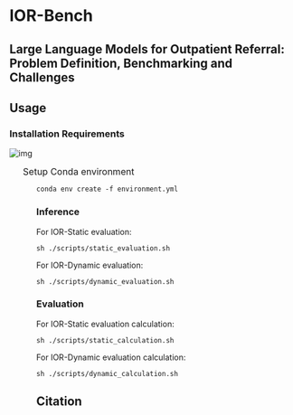 # IOR-Bench

## Large Language Models for Outpatient Referral: Problem Definition, Benchmarking and Challenges


## Usage

### Installation Requirements

![img](https://img.shields.io/badge/Python-3.11-informational.svg)

<ul><font size="3">Setup Conda environment </font><br><ul>

```
conda env create -f environment.yml
```

### Inference

For IOR-Static evaluation:

```
sh ./scripts/static_evaluation.sh
```

For IOR-Dynamic evaluation:

```
sh ./scripts/dynamic_evaluation.sh
```

### Evaluation

For IOR-Static evaluation calculation:

```
sh ./scripts/static_calculation.sh
```

For IOR-Dynamic evaluation calculation:

```
sh ./scripts/dynamic_calculation.sh
```

## Citation

```

```
